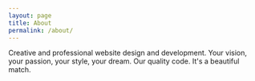 ```yaml
---
layout: page
title: About
permalink: /about/
---
```


Creative and professional website design and development.
Your vision, your passion, your style, your dream. Our quality code.
It's a beautiful match.
